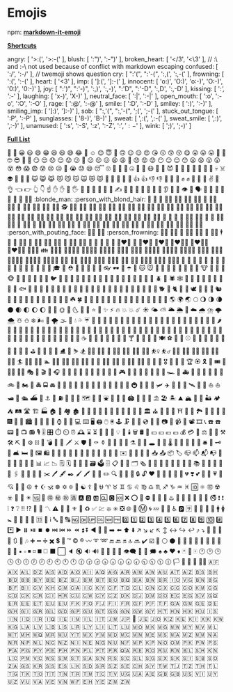 # Emojis
npm: **[markdown-it-emoji](https://github.com/markdown-it/markdown-it-emoji)**

**[Shortcuts](https://github.com/markdown-it/markdown-it-emoji/blob/master/lib/data/shortcuts.js)**

  angry:            [ '>:(', '>:-(' ],
  blush:            [ ':")', ':-")' ],
  broken_heart:     [ '</3', '<\\3' ],
  // :\ and :-\ not used because of conflict with markdown escaping
  confused:         [ ':/', ':-/' ], // twemoji shows question
  cry:              [ ":'(", ":'-(", ':,(', ':,-(' ],
  frowning:         [ ':(', ':-(' ],
  heart:            [ '<3' ],
  imp:              [ ']:(', ']:-(' ],
  innocent:         [ 'o:)', 'O:)', 'o:-)', 'O:-)', '0:)', '0:-)' ],
  joy:              [ ":')", ":'-)", ':,)', ':,-)', ":'D", ":'-D", ':,D', ':,-D' ],
  kissing:          [ ':*', ':-*' ],
  laughing:         [ 'x-)', 'X-)' ],
  neutral_face:     [ ':|', ':-|' ],
  open_mouth:       [ ':o', ':-o', ':O', ':-O' ],
  rage:             [ ':@', ':-@' ],
  smile:            [ ':D', ':-D' ],
  smiley:           [ ':)', ':-)' ],
  smiling_imp:      [ ']:)', ']:-)' ],
  sob:              [ ":,'(", ":,'-(", ';(', ';-(' ],
  stuck_out_tongue: [ ':P', ':-P' ],
  sunglasses:       [ '8-)', 'B-)' ],
  sweat:            [ ',:(', ',:-(' ],
  sweat_smile:      [ ',:)', ',:-)' ],
  unamused:         [ ':s', ':-S', ':z', ':-Z', ':$', ':-$' ],
  wink:             [ ';)', ';-)' ]


**[Full List](https://github.com/markdown-it/markdown-it-emoji/blob/master/lib/data/full.json)**

:100:
:1234:
:grinning:
:smiley:
:smile:
:grin:
:laughing:
:satisfied:
:sweat_smile:
:joy:
:rofl:
:relaxed:
:blush:
:innocent:
:slightly_smiling_face:
:upside_down_face:
:wink:
:relieved:
:heart_eyes:
:kissing_heart:
:kissing:
:kissing_smiling_eyes:
:kissing_closed_eyes:
:yum:
:stuck_out_tongue_winking_eye:
:stuck_out_tongue_closed_eyes:
:stuck_out_tongue:
:money_mouth_face:
:hugs:
:nerd_face:
:sunglasses:
:clown_face:
:cowboy_hat_face:
:smirk:
:unamused:
:disappointed:
:pensive:
:worried:
:confused:
:slightly_frowning_face:
:frowning_face:
:persevere:
:confounded:
:tired_face:
:weary:
:triumph:
:angry:
:rage:
:pout:
:no_mouth:
:neutral_face:
:expressionless:
:hushed:
:frowning:
:anguished:
:open_mouth:
:astonished:
:dizzy_face:
:flushed:
:scream:
:fearful:
:cold_sweat:
:cry:
:disappointed_relieved:
:drooling_face:
:sob:
:sweat:
:sleepy:
:sleeping:
:roll_eyes:
:thinking:
:lying_face:
:grimacing:
:zipper_mouth_face:
:nauseated_face:
:sneezing_face:
:mask:
:face_with_thermometer:
:face_with_head_bandage:
:smiling_imp:
:imp:
:japanese_ogre:
:japanese_goblin:
:hankey:
:poop:
:shit:
:ghost:
:skull:
:skull_and_crossbones:
:alien:
:space_invader:
:robot:
:jack_o_lantern:
:smiley_cat:
:smile_cat:
:joy_cat:
:heart_eyes_cat:
:smirk_cat:
:kissing_cat:
:scream_cat:
:crying_cat_face:
:pouting_cat:
:open_hands:
:raised_hands:
:clap:
:pray:
:handshake:
:+1:
:thumbsup:
:-1:
:thumbsdown:
:fist_oncoming:
:facepunch:
:punch:
:fist_raised:
:fist:
:fist_left:
:fist_right:
:crossed_fingers:
:v:
:metal:
:ok_hand:
:point_left:
:point_right:
:point_up_2:
:point_down:
:point_up:
:hand:
:raised_hand:
:raised_back_of_hand:
:raised_hand_with_fingers_splayed:
:vulcan_salute:
:wave:
:call_me_hand:
:muscle:
:middle_finger:
:fu:
:writing_hand:
:selfie:
:nail_care:
:ring:
:lipstick:
:kiss:
:lips:
:tongue:
:ear:
:nose:
:footprints:
:eye:
:eyes:
:speaking_head:
:bust_in_silhouette:
:busts_in_silhouette:
:baby:
:boy:
:girl:
:man:
:woman:
:blonde_woman:
:blonde_man:
:person_with_blond_hair:
:older_man:
:older_woman:
:man_with_gua_pi_mao:
:woman_with_turban:
:man_with_turban:
:policewoman:
:policeman:
:cop:
:construction_worker_woman:
:construction_worker_man:
:construction_worker:
:guardswoman:
:guardsman:
:female_detective:
:male_detective:
:detective:
:woman_health_worker:
:man_health_worker:
:woman_farmer:
:man_farmer:
:woman_cook:
:man_cook:
:woman_student:
:man_student:
:woman_singer:
:man_singer:
:woman_teacher:
:man_teacher:
:woman_factory_worker:
:man_factory_worker:
:woman_technologist:
:man_technologist:
:woman_office_worker:
:man_office_worker:
:woman_mechanic:
:man_mechanic:
:woman_scientist:
:man_scientist:
:woman_artist:
:man_artist:
:woman_firefighter:
:man_firefighter:
:woman_pilot:
:man_pilot:
:woman_astronaut:
:man_astronaut:
:woman_judge:
:man_judge:
:mrs_claus:
:santa:
:princess:
:prince:
:bride_with_veil:
:man_in_tuxedo:
:angel:
:pregnant_woman:
:bowing_woman:
:bowing_man:
:bow:
:tipping_hand_woman:
:information_desk_person:
:sassy_woman:
:tipping_hand_man:
:sassy_man:
:no_good_woman:
:no_good:
:ng_woman:
:no_good_man:
:ng_man:
:ok_woman:
:ok_man:
:raising_hand_woman:
:raising_hand:
:raising_hand_man:
:woman_facepalming:
:man_facepalming:
:woman_shrugging:
:man_shrugging:
:pouting_woman:
:person_with_pouting_face:
:pouting_man:
:frowning_woman:
:person_frowning:
:frowning_man:
:haircut_woman:
:haircut:
:haircut_man:
:massage_woman:
:massage:
:massage_man:
:business_suit_levitating:
:dancer:
:man_dancing:
:dancing_women:
:dancers:
:dancing_men:
:walking_woman:
:walking_man:
:walking:
:running_woman:
:running_man:
:runner:
:running:
:couple:
:two_women_holding_hands:
:two_men_holding_hands:
:couple_with_heart_woman_man:
:couple_with_heart:
:couple_with_heart_woman_woman:
:couple_with_heart_man_man:
:couplekiss_man_woman:
:couplekiss_woman_woman:
:couplekiss_man_man:
:family_man_woman_boy:
:family:
:family_man_woman_girl:
:family_man_woman_girl_boy:
:family_man_woman_boy_boy:
:family_man_woman_girl_girl:
:family_woman_woman_boy:
:family_woman_woman_girl:
:family_woman_woman_girl_boy:
:family_woman_woman_boy_boy:
:family_woman_woman_girl_girl:
:family_man_man_boy:
:family_man_man_girl:
:family_man_man_girl_boy:
:family_man_man_boy_boy:
:family_man_man_girl_girl:
:family_woman_boy:
:family_woman_girl:
:family_woman_girl_boy:
:family_woman_boy_boy:
:family_woman_girl_girl:
:family_man_boy:
:family_man_girl:
:family_man_girl_boy:
:family_man_boy_boy:
:family_man_girl_girl:
:womans_clothes:
:shirt:
:tshirt:
:jeans:
:necktie:
:dress:
:bikini:
:kimono:
:high_heel:
:sandal:
:boot:
:mans_shoe:
:shoe:
:athletic_shoe:
:womans_hat:
:tophat:
:mortar_board:
:crown:
:rescue_worker_helmet:
:school_satchel:
:pouch:
:purse:
:handbag:
:briefcase:
:eyeglasses:
:dark_sunglasses:
:closed_umbrella:
:open_umbrella:
:dog:
:cat:
:mouse:
:hamster:
:rabbit:
:fox_face:
:bear:
:panda_face:
:koala:
:tiger:
:lion:
:cow:
:pig:
:pig_nose:
:frog:
:monkey_face:
:see_no_evil:
:hear_no_evil:
:speak_no_evil:
:monkey:
:chicken:
:penguin:
:bird:
:baby_chick:
:hatching_chick:
:hatched_chick:
:duck:
:eagle:
:owl:
:bat:
:wolf:
:boar:
:horse:
:unicorn:
:bee:
:honeybee:
:bug:
:butterfly:
:snail:
:shell:
:beetle:
:ant:
:spider:
:spider_web:
:turtle:
:snake:
:lizard:
:scorpion:
:crab:
:squid:
:octopus:
:shrimp:
:tropical_fish:
:fish:
:blowfish:
:dolphin:
:flipper:
:shark:
:whale:
:whale2:
:crocodile:
:leopard:
:tiger2:
:water_buffalo:
:ox:
:cow2:
:deer:
:dromedary_camel:
:camel:
:elephant:
:rhinoceros:
:gorilla:
:racehorse:
:pig2:
:goat:
:ram:
:sheep:
:dog2:
:poodle:
:cat2:
:rooster:
:turkey:
:dove:
:rabbit2:
:mouse2:
:rat:
:chipmunk:
:feet:
:paw_prints:
:dragon:
:dragon_face:
:cactus:
:christmas_tree:
:evergreen_tree:
:deciduous_tree:
:palm_tree:
:seedling:
:herb:
:shamrock:
:four_leaf_clover:
:bamboo:
:tanabata_tree:
:leaves:
:fallen_leaf:
:maple_leaf:
:mushroom:
:ear_of_rice:
:bouquet:
:tulip:
:rose:
:wilted_flower:
:sunflower:
:blossom:
:cherry_blossom:
:hibiscus:
:earth_americas:
:earth_africa:
:earth_asia:
:full_moon:
:waning_gibbous_moon:
:last_quarter_moon:
:waning_crescent_moon:
:new_moon:
:waxing_crescent_moon:
:first_quarter_moon:
:moon:
:waxing_gibbous_moon:
:new_moon_with_face:
:full_moon_with_face:
:sun_with_face:
:first_quarter_moon_with_face:
:last_quarter_moon_with_face:
:crescent_moon:
:dizzy:
:star:
:star2:
:sparkles:
:zap:
:fire:
:boom:
:collision:
:comet:
:sunny:
:sun_behind_small_cloud:
:partly_sunny:
:sun_behind_large_cloud:
:sun_behind_rain_cloud:
:rainbow:
:cloud:
:cloud_with_rain:
:cloud_with_lightning_and_rain:
:cloud_with_lightning:
:cloud_with_snow:
:snowman_with_snow:
:snowman:
:snowflake:
:wind_face:
:dash:
:tornado:
:fog:
:ocean:
:droplet:
:sweat_drops:
:umbrella:
:green_apple:
:apple:
:pear:
:tangerine:
:orange:
:mandarin:
:lemon:
:banana:
:watermelon:
:grapes:
:strawberry:
:melon:
:cherries:
:peach:
:pineapple:
:kiwi_fruit:
:avocado:
:tomato:
:eggplant:
:cucumber:
:carrot:
:corn:
:hot_pepper:
:potato:
:sweet_potato:
:chestnut:
:peanuts:
:honey_pot:
:croissant:
:bread:
:baguette_bread:
:cheese:
:egg:
:fried_egg:
:bacon:
:pancakes:
:fried_shrimp:
:poultry_leg:
:meat_on_bone:
:pizza:
:hotdog:
:hamburger:
:fries:
:stuffed_flatbread:
:taco:
:burrito:
:green_salad:
:shallow_pan_of_food:
:spaghetti:
:ramen:
:stew:
:fish_cake:
:sushi:
:bento:
:curry:
:rice:
:rice_ball:
:rice_cracker:
:oden:
:dango:
:shaved_ice:
:ice_cream:
:icecream:
:cake:
:birthday:
:custard:
:lollipop:
:candy:
:chocolate_bar:
:popcorn:
:doughnut:
:cookie:
:milk_glass:
:baby_bottle:
:coffee:
:tea:
:sake:
:beer:
:beers:
:clinking_glasses:
:wine_glass:
:tumbler_glass:
:cocktail:
:tropical_drink:
:champagne:
:spoon:
:fork_and_knife:
:plate_with_cutlery:
:soccer:
:basketball:
:football:
:baseball:
:tennis:
:volleyball:
:rugby_football:
:8ball:
:ping_pong:
:badminton:
:goal_net:
:ice_hockey:
:field_hockey:
:cricket:
:golf:
:bow_and_arrow:
:fishing_pole_and_fish:
:boxing_glove:
:martial_arts_uniform:
:ice_skate:
:ski:
:skier:
:snowboarder:
:weight_lifting_woman:
:weight_lifting_man:
:person_fencing:
:women_wrestling:
:men_wrestling:
:woman_cartwheeling:
:man_cartwheeling:
:basketball_woman:
:basketball_man:
:woman_playing_handball:
:man_playing_handball:
:golfing_woman:
:golfing_man:
:surfing_woman:
:surfing_man:
:surfer:
:swimming_woman:
:swimming_man:
:swimmer:
:woman_playing_water_polo:
:man_playing_water_polo:
:rowing_woman:
:rowing_man:
:rowboat:
:horse_racing:
:biking_woman:
:biking_man:
:bicyclist:
:mountain_biking_woman:
:mountain_biking_man:
:mountain_bicyclist:
:running_shirt_with_sash:
:medal_sports:
:medal_military:
:1st_place_medal:
:2nd_place_medal:
:3rd_place_medal:
:trophy:
:rosette:
:reminder_ribbon:
:ticket:
:tickets:
:circus_tent:
:woman_juggling:
:man_juggling:
:performing_arts:
:art:
:clapper:
:microphone:
:headphones:
:musical_score:
:musical_keyboard:
:drum:
:saxophone:
:trumpet:
:guitar:
:violin:
:game_die:
:dart:
:bowling:
:video_game:
:slot_machine:
:car:
:red_car:
:taxi:
:blue_car:
:bus:
:trolleybus:
:racing_car:
:police_car:
:ambulance:
:fire_engine:
:minibus:
:truck:
:articulated_lorry:
:tractor:
:kick_scooter:
:bike:
:motor_scooter:
:motorcycle:
:rotating_light:
:oncoming_police_car:
:oncoming_bus:
:oncoming_automobile:
:oncoming_taxi:
:aerial_tramway:
:mountain_cableway:
:suspension_railway:
:railway_car:
:train:
:mountain_railway:
:monorail:
:bullettrain_side:
:bullettrain_front:
:light_rail:
:steam_locomotive:
:train2:
:metro:
:tram:
:station:
:helicopter:
:small_airplane:
:airplane:
:flight_departure:
:flight_arrival:
:rocket:
:artificial_satellite:
:seat:
:canoe:
:boat:
:sailboat:
:motor_boat:
:speedboat:
:passenger_ship:
:ferry:
:ship:
:anchor:
:construction:
:fuelpump:
:busstop:
:vertical_traffic_light:
:traffic_light:
:world_map:
:moyai:
:statue_of_liberty:
:fountain:
:tokyo_tower:
:european_castle:
:japanese_castle:
:stadium:
:ferris_wheel:
:roller_coaster:
:carousel_horse:
:parasol_on_ground:
:beach_umbrella:
:desert_island:
:mountain:
:mountain_snow:
:mount_fuji:
:volcano:
:desert:
:camping:
:tent:
:railway_track:
:motorway:
:building_construction:
:factory:
:house:
:house_with_garden:
:houses:
:derelict_house:
:office:
:department_store:
:post_office:
:european_post_office:
:hospital:
:bank:
:hotel:
:convenience_store:
:school:
:love_hotel:
:wedding:
:classical_building:
:church:
:mosque:
:synagogue:
:kaaba:
:shinto_shrine:
:japan:
:rice_scene:
:national_park:
:sunrise:
:sunrise_over_mountains:
:stars:
:sparkler:
:fireworks:
:city_sunrise:
:city_sunset:
:cityscape:
:night_with_stars:
:milky_way:
:bridge_at_night:
:foggy:
:watch:
:iphone:
:calling:
:computer:
:keyboard:
:desktop_computer:
:printer:
:computer_mouse:
:trackball:
:joystick:
:clamp:
:minidisc:
:floppy_disk:
:cd:
:dvd:
:vhs:
:camera:
:camera_flash:
:video_camera:
:movie_camera:
:film_projector:
:film_strip:
:telephone_receiver:
:phone:
:telephone:
:pager:
:fax:
:tv:
:radio:
:studio_microphone:
:level_slider:
:control_knobs:
:stopwatch:
:timer_clock:
:alarm_clock:
:mantelpiece_clock:
:hourglass:
:hourglass_flowing_sand:
:satellite:
:battery:
:electric_plug:
:bulb:
:flashlight:
:candle:
:wastebasket:
:oil_drum:
:money_with_wings:
:dollar:
:yen:
:euro:
:pound:
:moneybag:
:credit_card:
:gem:
:balance_scale:
:wrench:
:hammer:
:hammer_and_pick:
:hammer_and_wrench:
:pick:
:nut_and_bolt:
:gear:
:chains:
:gun:
:bomb:
:hocho:
:knife:
:dagger:
:crossed_swords:
:shield:
:smoking:
:coffin:
:funeral_urn:
:amphora:
:crystal_ball:
:prayer_beads:
:barber:
:alembic:
:telescope:
:microscope:
:hole:
:pill:
:syringe:
:thermometer:
:toilet:
:potable_water:
:shower:
:bathtub:
:bath:
:bellhop_bell:
:key:
:old_key:
:door:
:couch_and_lamp:
:bed:
:sleeping_bed:
:framed_picture:
:shopping:
:shopping_cart:
:gift:
:balloon:
:flags:
:ribbon:
:confetti_ball:
:tada:
:dolls:
:izakaya_lantern:
:lantern:
:wind_chime:
:email:
:envelope:
:envelope_with_arrow:
:incoming_envelope:
:e-mail:
:love_letter:
:inbox_tray:
:outbox_tray:
:package:
:label:
:mailbox_closed:
:mailbox:
:mailbox_with_mail:
:mailbox_with_no_mail:
:postbox:
:postal_horn:
:scroll:
:page_with_curl:
:page_facing_up:
:bookmark_tabs:
:bar_chart:
:chart_with_upwards_trend:
:chart_with_downwards_trend:
:spiral_notepad:
:spiral_calendar:
:calendar:
:date:
:card_index:
:card_file_box:
:ballot_box:
:file_cabinet:
:clipboard:
:file_folder:
:open_file_folder:
:card_index_dividers:
:newspaper_roll:
:newspaper:
:notebook:
:notebook_with_decorative_cover:
:ledger:
:closed_book:
:green_book:
:blue_book:
:orange_book:
:books:
:book:
:open_book:
:bookmark:
:link:
:paperclip:
:paperclips:
:triangular_ruler:
:straight_ruler:
:pushpin:
:round_pushpin:
:scissors:
:pen:
:fountain_pen:
:black_nib:
:paintbrush:
:crayon:
:memo:
:pencil:
:pencil2:
:mag:
:mag_right:
:lock_with_ink_pen:
:closed_lock_with_key:
:lock:
:unlock:
:heart:
:yellow_heart:
:green_heart:
:blue_heart:
:purple_heart:
:black_heart:
:broken_heart:
:heavy_heart_exclamation:
:two_hearts:
:revolving_hearts:
:heartbeat:
:heartpulse:
:sparkling_heart:
:cupid:
:gift_heart:
:heart_decoration:
:peace_symbol:
:latin_cross:
:star_and_crescent:
:om:
:wheel_of_dharma:
:star_of_david:
:six_pointed_star:
:menorah:
:yin_yang:
:orthodox_cross:
:place_of_worship:
:ophiuchus:
:aries:
:taurus:
:gemini:
:cancer:
:leo:
:virgo:
:libra:
:scorpius:
:sagittarius:
:capricorn:
:aquarius:
:pisces:
:id:
:atom_symbol:
:accept:
:radioactive:
:biohazard:
:mobile_phone_off:
:vibration_mode:
:eight_pointed_black_star:
:vs:
:white_flower:
:ideograph_advantage:
:secret:
:congratulations:
:u6e80:
:a:
:b:
:ab:
:cl:
:o2:
:sos:
:x:
:o:
:stop_sign:
:no_entry:
:name_badge:
:no_entry_sign:
:anger:
:hotsprings:
:no_pedestrians:
:do_not_litter:
:no_bicycles:
:non-potable_water:
:underage:
:no_mobile_phones:
:no_smoking:
:exclamation:
:heavy_exclamation_mark:
:grey_exclamation:
:question:
:grey_question:
:bangbang:
:interrobang:
:low_brightness:
:high_brightness:
:part_alternation_mark:
:warning:
:children_crossing:
:trident:
:fleur_de_lis:
:beginner:
:recycle:
:white_check_mark:
:chart:
:sparkle:
:eight_spoked_asterisk:
:negative_squared_cross_mark:
:globe_with_meridians:
:diamond_shape_with_a_dot_inside:
:m:
:cyclone:
:zzz:
:atm:
:wc:
:wheelchair:
:parking:
:sa:
:passport_control:
:customs:
:baggage_claim:
:left_luggage:
:mens:
:womens:
:baby_symbol:
:restroom:
:put_litter_in_its_place:
:cinema:
:signal_strength:
:koko:
:symbols:
:information_source:
:abc:
:abcd:
:capital_abcd:
:ng:
:ok:
:up:
:cool:
:new:
:free:
:zero:
:one:
:two:
:three:
:four:
:five:
:six:
:seven:
:eight:
:nine:
:keycap_ten:
:hash:
:asterisk:
:arrow_forward:
:pause_button:
:play_or_pause_button:
:stop_button:
:record_button:
:next_track_button:
:previous_track_button:
:fast_forward:
:rewind:
:arrow_double_up:
:arrow_double_down:
:arrow_backward:
:arrow_up_small:
:arrow_down_small:
:arrow_right:
:arrow_left:
:arrow_up:
:arrow_down:
:arrow_upper_right:
:arrow_lower_right:
:arrow_lower_left:
:arrow_upper_left:
:arrow_up_down:
:left_right_arrow:
:arrow_right_hook:
:leftwards_arrow_with_hook:
:arrow_heading_up:
:arrow_heading_down:
:twisted_rightwards_arrows:
:repeat:
:repeat_one:
:arrows_counterclockwise:
:arrows_clockwise:
:musical_note:
:notes:
:heavy_plus_sign:
:heavy_minus_sign:
:heavy_division_sign:
:heavy_multiplication_x:
:heavy_dollar_sign:
:currency_exchange:
:tm:
:copyright:
:registered:
:wavy_dash:
:curly_loop:
:loop:
:end:
:back:
:on:
:top:
:soon:
:heavy_check_mark:
:ballot_box_with_check:
:radio_button:
:white_circle:
:black_circle:
:red_circle:
:large_blue_circle:
:small_red_triangle:
:small_red_triangle_down:
:small_orange_diamond:
:small_blue_diamond:
:large_orange_diamond:
:large_blue_diamond:
:white_square_button:
:black_square_button:
:black_small_square:
:white_small_square:
:black_medium_small_square:
:white_medium_small_square:
:black_medium_square:
:white_medium_square:
:black_large_square:
:white_large_square:
:speaker:
:mute:
:sound:
:loud_sound:
:bell:
:no_bell:
:mega:
:loudspeaker:
:eye_speech_bubble:
:speech_balloon:
:thought_balloon:
:right_anger_bubble:
:spades:
:clubs:
:hearts:
:diamonds:
:black_joker:
:flower_playing_cards:
:mahjong:
:clock1:
:clock2:
:clock3:
:clock4:
:clock5:
:clock6:
:clock7:
:clock8:
:clock9:
:clock10:
:clock11:
:clock12:
:clock130:
:clock230:
:clock330:
:clock430:
:clock530:
:clock630:
:clock730:
:clock830:
:clock930:
:clock1030:
:clock1130:
:clock1230:
:white_flag:
:black_flag:
:checkered_flag:
:triangular_flag_on_post:
:rainbow_flag:
:afghanistan:
:aland_islands:
:albania:
:algeria:
:american_samoa:
:andorra:
:angola:
:anguilla:
:antarctica:
:antigua_barbuda:
:argentina:
:armenia:
:aruba:
:australia:
:austria:
:azerbaijan:
:bahamas:
:bahrain:
:bangladesh:
:barbados:
:belarus:
:belgium:
:belize:
:benin:
:bermuda:
:bhutan:
:bolivia:
:caribbean_netherlands:
:bosnia_herzegovina:
:botswana:
:brazil:
:british_indian_ocean_territory:
:british_virgin_islands:
:brunei:
:bulgaria:
:burkina_faso:
:burundi:
:cape_verde:
:cambodia:
:cameroon:
:canada:
:canary_islands:
:cayman_islands:
:central_african_republic:
:chad:
:chile:
:cn:
:christmas_island:
:cocos_islands:
:colombia:
:comoros:
:congo_brazzaville:
:congo_kinshasa:
:cook_islands:
:costa_rica:
:cote_divoire:
:croatia:
:cuba:
:curacao:
:cyprus:
:czech_republic:
:denmark:
:djibouti:
:dominica:
:dominican_republic:
:ecuador:
:egypt:
:el_salvador:
:equatorial_guinea:
:eritrea:
:estonia:
:ethiopia:
:eu:
:european_union:
:falkland_islands:
:faroe_islands:
:fiji:
:finland:
:fr:
:french_guiana:
:french_polynesia:
:french_southern_territories:
:gabon:
:gambia:
:georgia:
:de:
:ghana:
:gibraltar:
:greece:
:greenland:
:grenada:
:guadeloupe:
:guam:
:guatemala:
:guernsey:
:guinea:
:guinea_bissau:
:guyana:
:haiti:
:honduras:
:hong_kong:
:hungary:
:iceland:
:india:
:indonesia:
:iran:
:iraq:
:ireland:
:isle_of_man:
:israel:
:it:
:jamaica:
:jp:
:crossed_flags:
:jersey:
:jordan:
:kazakhstan:
:kenya:
:kiribati:
:kosovo:
:kuwait:
:kyrgyzstan:
:laos:
:latvia:
:lebanon:
:lesotho:
:liberia:
:libya:
:liechtenstein:
:lithuania:
:luxembourg:
:macau:
:macedonia:
:madagascar:
:malawi:
:malaysia:
:maldives:
:mali:
:malta:
:marshall_islands:
:martinique:
:mauritania:
:mauritius:
:mayotte:
:mexico:
:micronesia:
:moldova:
:monaco:
:mongolia:
:montenegro:
:montserrat:
:morocco:
:mozambique:
:myanmar:
:namibia:
:nauru:
:nepal:
:netherlands:
:new_caledonia:
:new_zealand:
:nicaragua:
:niger:
:nigeria:
:niue:
:norfolk_island:
:northern_mariana_islands:
:north_korea:
:norway:
:oman:
:pakistan:
:palau:
:palestinian_territories:
:panama:
:papua_new_guinea:
:paraguay:
:peru:
:philippines:
:pitcairn_islands:
:poland:
:portugal:
:puerto_rico:
:qatar:
:reunion:
:romania:
:ru:
:rwanda:
:st_barthelemy:
:st_helena:
:st_kitts_nevis:
:st_lucia:
:st_pierre_miquelon:
:st_vincent_grenadines:
:samoa:
:san_marino:
:sao_tome_principe:
:saudi_arabia:
:senegal:
:serbia:
:seychelles:
:sierra_leone:
:singapore:
:sint_maarten:
:slovakia:
:slovenia:
:solomon_islands:
:somalia:
:south_africa:
:south_georgia_south_sandwich_islands:
:kr:
:south_sudan:
:es:
:sri_lanka:
:sudan:
:suriname:
:swaziland:
:sweden:
:switzerland:
:syria:
:taiwan:
:tajikistan:
:tanzania:
:thailand:
:timor_leste:
:togo:
:tokelau:
:tonga:
:trinidad_tobago:
:tunisia:
:tr:
:turkmenistan:
:turks_caicos_islands:
:tuvalu:
:uganda:
:ukraine:
:united_arab_emirates:
:gb:
:uk:
:us:
:us_virgin_islands:
:uruguay:
:uzbekistan:
:vanuatu:
:vatican_city:
:venezuela:
:vietnam:
:wallis_futuna:
:western_sahara:
:yemen:
:zambia:
:zimbabwe:
